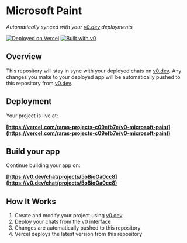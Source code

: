 # Microsoft Paint

*Automatically synced with your [v0.dev](https://v0.dev) deployments*

[![Deployed on Vercel](https://img.shields.io/badge/Deployed%20on-Vercel-black?style=for-the-badge&logo=vercel)](https://vercel.com/raras-projects-c09efb7e/v0-microsoft-paint)
[![Built with v0](https://img.shields.io/badge/Built%20with-v0.dev-black?style=for-the-badge)](https://v0.dev/chat/projects/5oBioOa0cc8)

## Overview

This repository will stay in sync with your deployed chats on [v0.dev](https://v0.dev).
Any changes you make to your deployed app will be automatically pushed to this repository from [v0.dev](https://v0.dev).

## Deployment

Your project is live at:

**[https://vercel.com/raras-projects-c09efb7e/v0-microsoft-paint](https://vercel.com/raras-projects-c09efb7e/v0-microsoft-paint)**

## Build your app

Continue building your app on:

**[https://v0.dev/chat/projects/5oBioOa0cc8](https://v0.dev/chat/projects/5oBioOa0cc8)**

## How It Works

1. Create and modify your project using [v0.dev](https://v0.dev)
2. Deploy your chats from the v0 interface
3. Changes are automatically pushed to this repository
4. Vercel deploys the latest version from this repository
